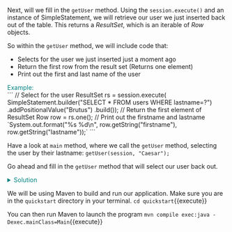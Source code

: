 Next, will we fill in the `getUser` method. Using the `session.execute()` and an instance of SimpleStatement, we will retrieve our user we just inserted back out of the table. This returns a *ResultSet*, which is an iterable of *Row* objects.


So within the `getUser` method, we will include code that:
 * Selects for the user we just inserted just a moment ago
 * Return the first row from the result set (Returns one element)
 * Print out the first and last name of the user

<summary style="color:teal">Example:</summary>
```
// Select for the user
ResultSet rs = session.execute(
                SimpleStatement.builder("SELECT * FROM users WHERE lastname=?")
                        .addPositionalValue("Brutus")
                        .build());
// Return the first element of ResultSet                        
Row row = rs.one();                  
// Print out the firstname and lastname
`System.out.format("%s %d\n", row.getString("firstname"), row.getString("lastname"));`      
```  

Have a look at `main` method, where we call the `getUser` method, selecting the user by their lastname:
`getUser(session, "Caesar");`

Go ahead and fill in the `getUser` method that will select our user back out.
<details>
  <summary style="color:teal">Solution</summary>
  ```
  ResultSet rs = session.execute(
                  SimpleStatement.builder("SELECT * FROM users WHERE lastname=?")
                          .addPositionalValue(lastname)
                          .build());                    
  Row row = rs.one();                  
  `System.out.format("%s %d\n", row.getString("firstname"), row.getString("lastname"));`   
  ```              
</details>

We will be using Maven to build and run our application. Make sure you are in the `quickstart` directory in your terminal.
`cd quickstart`{{execute}}

You can then run Maven to launch the program
`mvn compile exec:java -Dexec.mainClass=Main`{{execute}}            
